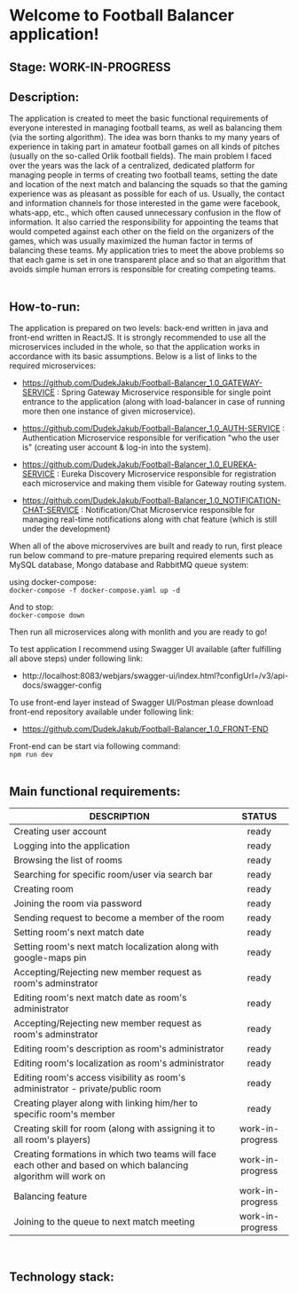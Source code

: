 # Welcome to Football Balancer application!

## Stage: WORK-IN-PROGRESS

## Description:
The application is created to meet the basic functional requirements of everyone interested in managing football teams, as well as balancing them (via the sorting algorithm). The idea was born thanks to my many years of experience in taking part in amateur football games on all kinds of pitches (usually on the so-called Orlik football fields). The main problem I faced over the years was the lack of a centralized, dedicated platform for managing people in terms of creating two football teams, setting the date and location of the next match and balancing the squads so that the gaming experience was as pleasant as possible for each of us. Usually, the contact and information channels for those interested in the game were facebook, whats-app, etc., which often caused unnecessary confusion in the flow of information. It also carried the responsibility for appointing the teams that would competed against each other on the field on the organizers of the games, which was usually maximized the human factor in terms of balancing these teams. My application tries to meet the above problems so that each game is set in one transparent place and so that an algorithm that avoids simple human errors is responsible for creating competing teams.
<br>
<br>

## How-to-run:
The application is prepared on two levels: back-end written in java and front-end written in ReactJS. It is strongly recommended to use all the microservices included in the whole, so that the application works in accordance with its basic assumptions.
Below is a list of links to the required microservices:

- https://github.com/DudekJakub/Football-Balancer_1.0_GATEWAY-SERVICE : Spring Gateway Microservice responsible for single point entrance to the application (along with load-balancer in case of running more then one instance of given microservice).

- https://github.com/DudekJakub/Football-Balancer_1.0_AUTH-SERVICE : Authentication Microservice responsible for verification "who the user is" (creating user account & log-in into the system).

- https://github.com/DudekJakub/Football-Balancer_1.0_EUREKA-SERVICE : Eureka Discovery Microservice responsible for registration each microservice and making them visible for Gateway routing system.

- https://github.com/DudekJakub/Football-Balancer_1.0_NOTIFICATION-CHAT-SERVICE : Notification/Chat Microservice responsible for managing real-time notifications along with chat feature (which is still under the development)

When all of the above microservives are built and ready to run, first pleace run below command to pre-mature preparing required elements such as MySQL database, Mongo database and RabbitMQ queue system:

using docker-compose:
<br>
`docker-compose -f docker-compose.yaml up -d`

And to stop:
<br>
`docker-compose down`

Then run all microservices along with monlith and you are ready to go!

To test application I recommend using Swagger UI available (after fulfilling all above steps) under following link:
- http://localhost:8083/webjars/swagger-ui/index.html?configUrl=/v3/api-docs/swagger-config

To use front-end layer instead of Swagger UI/Postman please download front-end repository available under following link: 
- https://github.com/DudekJakub/Football-Balancer_1.0_FRONT-END

Front-end can be start via following command: 
<br>
`npm run dev`
<br>
<br>

## Main functional requirements:
| DESCRIPTION | STATUS |
| ---------------| :---------------:|
| Creating user account | ready |
| Logging into the application | ready |
| Browsing the list of rooms | ready |
| Searching for specific room/user via search bar | ready |
| Creating room | ready |
| Joining the room via password | ready |
| Sending request to become a member of the room | ready |
| Setting room's next match date | ready |
| Setting room's next match localization along with google-maps pin | ready |
| Accepting/Rejecting new member request as room's adminstrator | ready |
| Editing room's next match date as room's administrator | ready |
| Accepting/Rejecting new member request as room's adminstrator | ready |
| Editing room's description as room's administrator | ready |
| Editing room's localization as room's administrator | ready |
| Editing room's access visibility as room's administrator - private/public room | ready |
| Creating player along with linking him/her to specific room's member | ready |
| Creating skill for room (along with assigning it to all room's players) | work-in-progress |
| Creating formations in which two teams will face each other and based on which balancing algorithm will work on | work-in-progress |
| Balancing feature | work-in-progress |
| Joining to the queue to next match meeting | work-in-progress |
<br>

## Technology stack:


